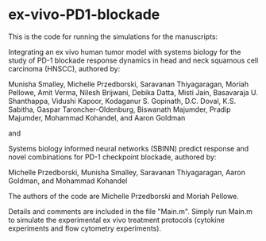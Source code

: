 # ex-vivo-PD1-blockade
This is the code for running the simulations for the manuscripts:

Integrating an ex vivo human tumor model with systems biology for the study of PD-1 blockade response dynamics in head and neck squamous cell carcinoma (HNSCC), authored by:

Munisha Smalley, Michelle Przedborski, Saravanan Thiyagaragan, Moriah Pellowe, Amit Verma, Nilesh Brijwani, Debika Datta, Misti Jain, Basavaraja U. Shanthappa, Vidushi Kapoor, Kodaganur S. Gopinath, D.C. Doval, K.S. Sabitha, Gaspar Taroncher-Oldenburg, Biswanath Majumder, Pradip Majumder, Mohammad Kohandel, and Aaron Goldman   

and 

Systems biology informed neural networks (SBINN) predict response and novel combinations for PD-1 checkpoint blockade, authored by:

Michelle Przedborski, Munisha Smalley, Saravanan Thiyagaragan, Aaron Goldman, and Mohammad Kohandel


The authors of the code are Michelle Przedborski and Moriah Pellowe. 

Details and comments are included in the file "Main.m". Simply run Main.m to simulate the experimental ex vivo treatment protocols (cytokine experiments and flow cytometry experiments).
